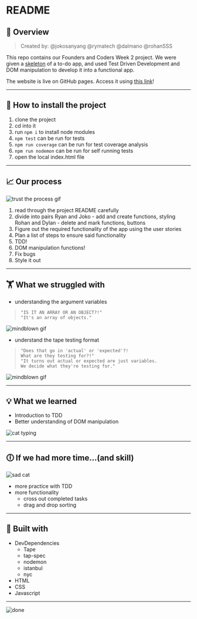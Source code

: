 
# README
## :honeybee: Overview  
> Created by: @jokosanyang @rymatech @dalmano @rohanSSS

This repo contains our Founders and Coders Week 2 project. We were given a [skeleton](https://github.com/foundersandcoders/master-reference/tree/master/coursebook/week-2/project) of a to-do app, and used Test Driven Development and DOM manipulation to develop it into a functional app.

The website is live on GitHub pages. Access it using [this link](https://fac-sixteen.github.io/week2-project-RRJD/)!

---

## :floppy_disk: How to install the project

1. clone the project
2. cd into it
3. run `npm i` to install node modules
4. `npm test` can be run for tests
5. `npm run coverage` can be run for test coverage analysis
6. `npm run nodemon` can be run for self running tests
8. open the local index.html file

---

## :chart_with_upwards_trend: Our process  
![trust the process gif](https://media.giphy.com/media/xULW8NXWojLH6L0TUA/giphy.gif)

1. read through the project README carefully
2. divide into pairs
    Ryan and Joko - add and create functions, styling
    Rohan and Dylan - delete and mark functions, buttons
3. Figure out the required functionality of the app using the user stories  
4. Plan a list of steps to ensure said functionality
5. TDD!
6. DOM manipulation functions!
7. Fix  bugs
8. Style it out

---

## 🏋️‍ What we struggled with  
* understanding the argument variables
>     "IS IT AN ARRAY OR AN OBJECT?!"
>     "It's an array of objects."
![mindblown gif](https://media.giphy.com/media/xThta9RB4hjgoUaaxG/giphy.gif)    
* understand the tape testing format
>     "Does that go in 'actual' or 'expected'?!
>     What are they testing for?!"
>     "It turns out actual or expected are just variables.
>     We decide what they're testing for."
>
![mindblown gif](https://media.giphy.com/media/xThta9RB4hjgoUaaxG/giphy.gif)   


---

## :bulb: What we learned
* Introduction to TDD
* Better understanding of DOM manipulation

![cat typing](https://i.imgur.com/uXENA3Y.gif)

---

## :clock6: If we had more time...(and skill)

![sad cat](https://i.imgur.com/mgnVntX.jpg)

* more practice with TDD
* more functionality
    * cross out completed tasks
    * drag and drop sorting

---

## :wrench: Built with

* DevDependencies
    * Tape
    * tap-spec
    * nodemon
    * istanbul
    * nyc
* HTML
* CSS
* Javascript

---

![done](https://i.imgur.com/LzbMI22.png)
